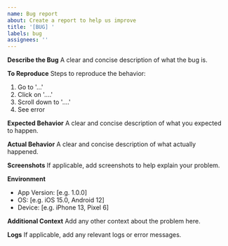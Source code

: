 ```yaml
---
name: Bug report
about: Create a report to help us improve
title: '[BUG] '
labels: bug
assignees: ''
---
```


**Describe the Bug**
A clear and concise description of what the bug is.

**To Reproduce**
Steps to reproduce the behavior:

1. Go to '...'
2. Click on '....'
3. Scroll down to '....'
4. See error

**Expected Behavior**
A clear and concise description of what you expected to happen.

**Actual Behavior**
A clear and concise description of what actually happened.

**Screenshots**
If applicable, add screenshots to help explain your problem.

**Environment**

- App Version: [e.g. 1.0.0]
- OS: [e.g. iOS 15.0, Android 12]
- Device: [e.g. iPhone 13, Pixel 6]

**Additional Context**
Add any other context about the problem here.

**Logs**
If applicable, add any relevant logs or error messages.
